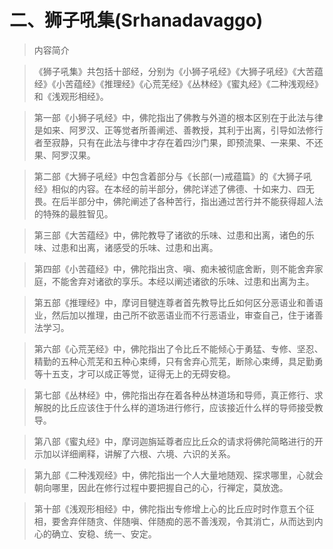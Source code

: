 # 二、狮子吼集(Srhanadavaggo)

> 内容简介

> 《狮子吼集》共包括十部经，分别为《小狮子吼经》《大狮子吼经》《大苦蕴经》《小苦蕴经》《推理经》《心荒芜经》《丛林经》《蜜丸经》《二种浅观经》和《浅观形相经》。

> 第一部《小狮子吼经》中，佛陀指出了佛教与外道的根本区别在于此法与律是如来、阿罗汉、正等觉者所善阐述、善教授，其利于出离，引导如法修行者至寂静，只有在此法与律中才存在着四沙门果，即预流果、一来果、不还果、阿罗汉果。

> 第二部《大狮子吼经》中包含着部分与《长部(一)戒蕴篇》的《大狮子吼经》相似的内容。在本经的前半部分，佛陀详述了佛德、十如来力、四无畏。在后半部分中，佛陀阐述了各种苦行，指出通过苦行并不能获得超人法的特殊的最胜智见。

> 第三部《大苦蕴经》中，佛陀教导了诸欲的乐味、过患和出离，诸色的乐味、过患和出离，诸感受的乐味、过患和出离。

> 第四部《小苦蕴经》中，佛陀指出贪、嗔、痴未被彻底舍断，则不能舍弃家庭，不能舍弃对诸欲的享乐。本经以阐述诸欲的乐味、过患和出离为主。

> 第五部《推理经》中，摩诃目犍连尊者首先教导比丘如何区分恶语业和善语业，然后加以推理，由己所不欲恶语业而不行恶语业，审查自己，住于诸善法学习。

> 第六部《心荒芜经》中，佛陀指出了令比丘不能倾心于勇猛、专修、坚忍、精勤的五种心荒芜和五种心束缚，只有舍弃心荒芜，断除心束缚，具足勤勇等十五支，才可以成正等觉，证得无上的无碍安稳。

> 第七部《丛林经》中，佛陀指出存在着各种丛林道场和导师，真正修行、求解脱的比丘应该住于什么样的道场进行修行，应该接近什么样的导师接受教导。

> 第八部《蜜丸经》中，摩诃迦旃延尊者应比丘众的请求将佛陀简略进行的开示加以详细阐释，讲解了六根、六境、六识的关系。

> 第九部《二种浅观经》中，佛陀指出一个人大量地随观、探求哪里，心就会朝向哪里，因此在修行过程中要把握自己的心，行禅定，莫放逸。

> 第十部《浅观形相经》中，佛陀指出专修增上心的比丘应时时作意五个征相，要舍弃伴随贪、伴随嗔、伴随痴的恶不善浅观，令其消亡，从而达到内心的确立、安稳、统一、安定。
